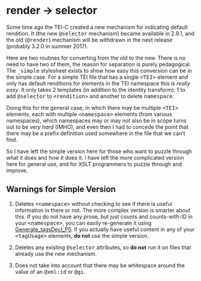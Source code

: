 # render → selector

Some time ago the TEI-C created a new mechanism for indicating default rendition. It (the new <tt>@selector</tt> mechanism) became available in 2.9.1, and the old (<tt>@render</tt>) mechanism will be withdrawn in the next release (probably 3.2.0 in summer 2017).

Here are two routines for converting from the old to the new. There is no need to have two of them, the reason for separation is purely pedagogical. The <tt>_simple</tt> stylesheet exists to show how easy this conversion can be in the simple case. For a simple TEI file that has a single <tt>&lt;TEI></tt> element and only has default renditions for elements in the TEI namespace this is _really easy_. It only takes 2 templates (in addition to the identity transform): 1 to add <tt>@selector</tt> to <tt>&lt;rendition></tt> and another to delete <tt>namespace</tt>.

Doing this for the general case, in which there may be multiple <tt>&lt;TEI></tt> elements, each with multiple <tt>&lt;namespace></tt> elements (from various namespaces), which namespaces may or may not also be in scope turns out to be _very hard_ (IMHO), and even then I had to concede the point that there may be a prefix definition used somewhere in the file that we can’t find.

So I have left the simple version here for those who want to puzzle through what it does and how it does it. I have left the more complicated version here for general use, and for XSLT programmers to puzzle through and improve. 

## Warnings for Simple Version

1. Deletes <tt>&lt;namespace></tt> without checking to see if there is useful information in there or not. The more complex version is smarter about this. If you do not have any prose, but just counts and counts-with-ID in your <tt>&lt;namespace></tt>, you can easily re-generate it using [Generate_tagsDecl_P5](https://wiki.tei-c.org/index.php/Generate_tagsDecl_P5.xslt). If you actually have useful content in any of your <tt>&lt;tagUsage></tt> elements, **do not** use the simple version. 

2. Deletes any existing <tt>@selector</tt> attributes, so **do not** run it on files that already use the new mechanism.

3. Does not take into account that there may be whitespace around the value of an <tt>@xml:id</tt> or <tt>@gi</tt>.

